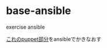 base-ansible
============

exercise ansible
 
[これのpuppet部分](https://github.com/chocopie116/vagrant_centos6.4)をansibleでかきなおす
